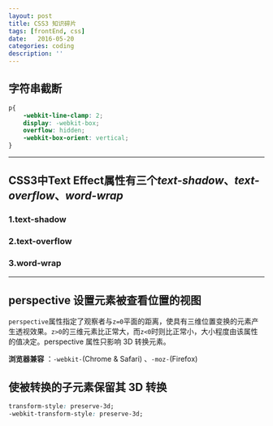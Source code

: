 ```yaml
---
layout: post
title: CSS3 知识碎片
tags: [frontEnd, css]
date:   2016-05-20
categories: coding
description: ''
---
```



## 字符串截断

``` css
p{
    -webkit-line-clamp: 2;
    display: -webkit-box;
    overflow: hidden;
    -webkit-box-orient: vertical;
}
```

---

## CSS3中Text Effect属性有三个<em>text-shadow</em>、<em>text-overflow</em>、<em>word-wrap</em>

### 1.text-shadow

### 2.text-overflow

### 3.word-wrap

---

## perspective 设置元素被查看位置的视图

`perspective`属性指定了观察者与`z=0`平面的距离，使具有三维位置变换的元素产生透视效果。`z>0`的三维元素比正常大，而`z<0`时则比正常小，大小程度由该属性的值决定。perspective 属性只影响 3D 转换元素。

__浏览器兼容__ ：`-webkit-`(Chrome & Safari) 、`-moz-`(Firefox)


## 使被转换的子元素保留其 3D 转换

``` css
transform-style: preserve-3d;
-webkit-transform-style: preserve-3d;
```